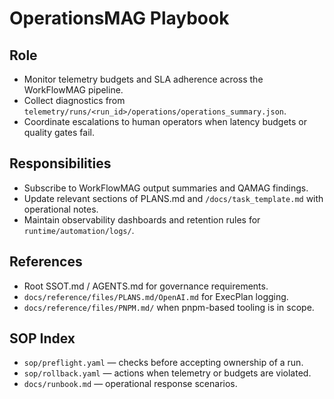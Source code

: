 # OperationsMAG Playbook

## Role
- Monitor telemetry budgets and SLA adherence across the WorkFlowMAG pipeline.
- Collect diagnostics from `telemetry/runs/<run_id>/operations/operations_summary.json`.
- Coordinate escalations to human operators when latency budgets or quality gates fail.

## Responsibilities
- Subscribe to WorkFlowMAG output summaries and QAMAG findings.
- Update relevant sections of PLANS.md and `/docs/task_template.md` with operational notes.
- Maintain observability dashboards and retention rules for `runtime/automation/logs/`.

## References
- Root SSOT.md / AGENTS.md for governance requirements.
- `docs/reference/files/PLANS.md/OpenAI.md` for ExecPlan logging.
- `docs/reference/files/PNPM.md/` when pnpm-based tooling is in scope.

## SOP Index
- `sop/preflight.yaml` — checks before accepting ownership of a run.
- `sop/rollback.yaml` — actions when telemetry or budgets are violated.
- `docs/runbook.md` — operational response scenarios.
